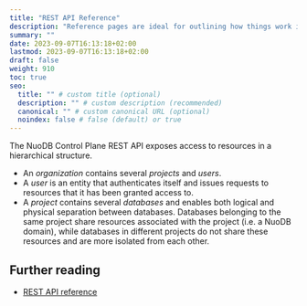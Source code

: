 ```yaml
---
title: "REST API Reference"
description: "Reference pages are ideal for outlining how things work in terse and clear terms."
summary: ""
date: 2023-09-07T16:13:18+02:00
lastmod: 2023-09-07T16:13:18+02:00
draft: false
weight: 910
toc: true
seo:
  title: "" # custom title (optional)
  description: "" # custom description (recommended)
  canonical: "" # custom canonical URL (optional)
  noindex: false # false (default) or true
---
```


The NuoDB Control Plane REST API exposes access to resources in a hierarchical structure.

- An _organization_ contains several _projects_ and _users_.
- A _user_ is an entity that authenticates itself and issues requests to resources that it has been granted access to.
- A _project_ contains several _databases_ and enables both logical and physical separation between databases.
Databases belonging to the same project share resources associated with the project (i.e. a NuoDB domain), while databases in different projects do not share these resources and are more isolated from each other.

## Further reading

- [REST API reference](https://nuodb.github.io/nuodb-cp-releases/api-doc/)
